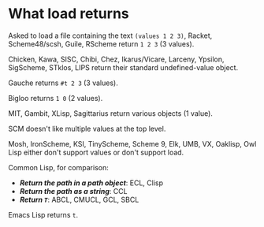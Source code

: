 # What load returns

Asked to load a file containing the text `(values 1 2 3)`, Racket, Scheme48/scsh, Guile, RScheme return `1 2 3` (3 values).

Chicken, Kawa, SISC, Chibi, Chez, Ikarus/Vicare, Larceny, Ypsilon, SigScheme, STklos, LIPS return their standard undefined-value object.

Gauche returns `#t 2 3` (3 values).

Bigloo returns `1 0` (2 values).

MIT, Gambit, XLisp, Sagittarius return various objects (1 value).

SCM doesn't like multiple values at the top level.

Mosh, IronScheme, KSI, TinyScheme, Scheme 9, Elk, UMB, VX, Oaklisp, Owl Lisp either don't support values or don't support load.


Common Lisp, for comparison:

* ***Return the path in a path object***: ECL, Clisp
* ***Return the path as a string***: CCL
* ***Return `T`***: ABCL, CMUCL, GCL, SBCL

Emacs Lisp returns `t`.

